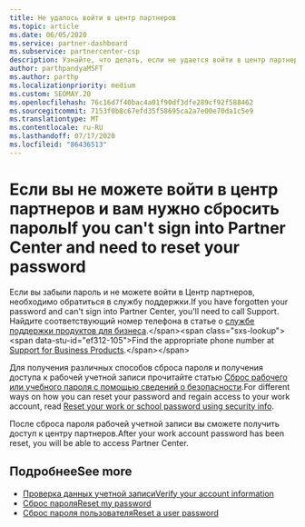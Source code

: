 ```yaml
---
title: Не удалось войти в центр партнеров
ms.topic: article
ms.date: 06/05/2020
ms.service: partner-dashboard
ms.subservice: partnercenter-csp
description: Узнайте, что делать, если не удается войти в центр партнеров. включает сведения о сбросе пароля рабочей учетной записи или пароля учетной записи учебного заведения, если вы забыли его.
author: parthpandyaMSFT
ms.author: parthp
ms.localizationpriority: medium
ms.custom: SEOMAY.20
ms.openlocfilehash: 76c16d7f40bac4a01f90df3dfe289cf92f588462
ms.sourcegitcommit: 7153f0b8c67efd35f58695ca2a7e00e70da1c5e9
ms.translationtype: MT
ms.contentlocale: ru-RU
ms.lasthandoff: 07/17/2020
ms.locfileid: "86436513"
---
```

# <a name="if-you-cant-sign-into-partner-center-and-need-to-reset-your-password"></a><span data-ttu-id="ef312-103">Если вы не можете войти в центр партнеров и вам нужно сбросить пароль</span><span class="sxs-lookup"><span data-stu-id="ef312-103">If you can't sign into Partner Center and need to reset your password</span></span>

<span data-ttu-id="ef312-104">Если вы забыли пароль и не можете войти в Центр партнеров, необходимо обратиться в службу поддержки.</span><span class="sxs-lookup"><span data-stu-id="ef312-104">If you have forgotten your password and can't sign into Partner Center, you'll need to call Support.</span></span> <span data-ttu-id="ef312-105">Найдите соответствующий номер телефона в статье о [службе поддержки продуктов для бизнеса](https://docs.microsoft.com/microsoft-365/admin/contact-support-for-business-products?view=o365-worldwide&tabs=phone#ID0EAADAAA=Phone_support_).</span><span class="sxs-lookup"><span data-stu-id="ef312-105">Find the appropriate phone number at [Support for Business Products](https://docs.microsoft.com/microsoft-365/admin/contact-support-for-business-products?view=o365-worldwide&tabs=phone#ID0EAADAAA=Phone_support_).</span></span> 

<span data-ttu-id="ef312-106">Для получения различных способов сброса пароля и получения доступа к рабочей учетной записи прочитайте статью [Сброс рабочего или учебного пароля с помощью сведений о безопасности](https://docs.microsoft.com/azure/active-directory/user-help/active-directory-passwords-update-your-own-password#how-to-change-your-password).</span><span class="sxs-lookup"><span data-stu-id="ef312-106">For different ways on how you can reset your password and regain access to your work account, read [Reset your work or school password using security info](https://docs.microsoft.com/azure/active-directory/user-help/active-directory-passwords-update-your-own-password#how-to-change-your-password).</span></span>

<span data-ttu-id="ef312-107">После сброса пароля рабочей учетной записи вы сможете получить доступ к центру партнеров.</span><span class="sxs-lookup"><span data-stu-id="ef312-107">After your work account password has been reset, you will be able to access Partner Center.</span></span> 

## <a name="see-more"></a><span data-ttu-id="ef312-108">Подробнее</span><span class="sxs-lookup"><span data-stu-id="ef312-108">See more</span></span>

- [<span data-ttu-id="ef312-109">Проверка данных учетной записи</span><span class="sxs-lookup"><span data-stu-id="ef312-109">Verify your account information</span></span>](verification-responses.md)
- [<span data-ttu-id="ef312-110">Сброс пароля</span><span class="sxs-lookup"><span data-stu-id="ef312-110">Reset my password</span></span>](reset-my-pasword.md)
- [<span data-ttu-id="ef312-111">Сброс пароля пользователя</span><span class="sxs-lookup"><span data-stu-id="ef312-111">Reset a user password</span></span>](reset-a-user-password.md)

